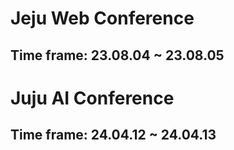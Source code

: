 # Jeju Web Conference
## Time frame: 23.08.04 ~ 23.08.05

# Juju AI Conference
## Time frame: 24.04.12 ~ 24.04.13